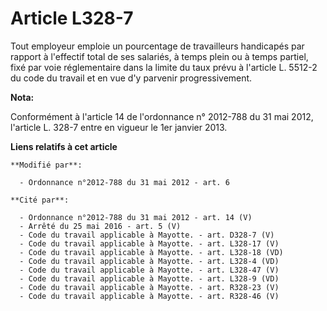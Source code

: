 # Article L328-7

Tout employeur emploie un pourcentage de travailleurs handicapés par rapport à l'effectif total de ses salariés, à temps
plein ou à temps partiel, fixé par voie réglementaire dans la limite du taux prévu à l'article L. 5512-2 du code du travail
et en vue d'y parvenir progressivement.

**Nota:**

Conformément à l'article 14 de l'ordonnance n° 2012-788 du 31 mai 2012, l'article L. 328-7 entre en vigueur le 1er janvier
2013.

**Liens relatifs à cet article**

	**Modifié par**:

	  - Ordonnance n°2012-788 du 31 mai 2012 - art. 6

	**Cité par**:

	  - Ordonnance n°2012-788 du 31 mai 2012 - art. 14 (V)
	  - Arrêté du 25 mai 2016 - art. 5 (V)
	  - Code du travail applicable à Mayotte. - art. D328-7 (V)
	  - Code du travail applicable à Mayotte. - art. L328-17 (V)
	  - Code du travail applicable à Mayotte. - art. L328-18 (VD)
	  - Code du travail applicable à Mayotte. - art. L328-4 (VD)
	  - Code du travail applicable à Mayotte. - art. L328-47 (V)
	  - Code du travail applicable à Mayotte. - art. L328-9 (VD)
	  - Code du travail applicable à Mayotte. - art. R328-23 (V)
	  - Code du travail applicable à Mayotte. - art. R328-46 (V)
